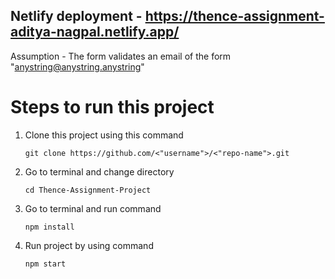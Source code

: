 ## Netlify deployment - https://thence-assignment-aditya-nagpal.netlify.app/

Assumption - The form validates an email of the form "anystring@anystring.anystring"

# Steps to run this project
1) Clone this project using this command

       git clone https://github.com/<"username">/<"repo-name">.git
2) Go to terminal and change directory
  
       cd Thence-Assignment-Project
3) Go to terminal and run command

       npm install
4) Run project by using command

       npm start

